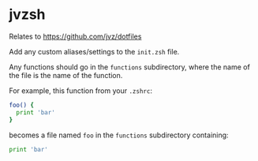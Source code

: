 jvzsh
=====

Relates to https://github.com/jvz/dotfiles

Add any custom aliases/settings to the `init.zsh` file.

Any functions should go in the `functions` subdirectory, where the name of the
file is the name of the function.

For example, this function from your `.zshrc`:
```zsh
foo() {
  print 'bar'
}
```

becomes a file named `foo` in the `functions` subdirectory containing:
```zsh
print 'bar'
```
